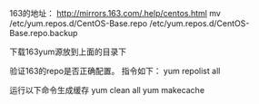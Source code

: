 163的地址：   http://mirrors.163.com/.help/centos.html
mv /etc/yum.repos.d/CentOS-Base.repo /etc/yum.repos.d/CentOS-Base.repo.backup

下载163yum源放到上面的目录下

验证163的repo是否正确配置。
指令如下： yum repolist all


运行以下命令生成缓存
yum clean all
yum makecache

